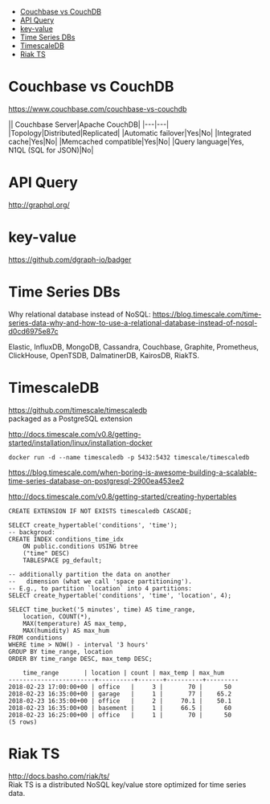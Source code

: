 <!-- TOC -->

- [Couchbase vs CouchDB](#couchbase-vs-couchdb)
- [API Query](#api-query)
- [key-value](#key-value)
- [Time Series DBs](#time-series-dbs)
- [TimescaleDB](#timescaledb)
- [Riak TS](#riak-ts)

<!-- /TOC -->

# Couchbase vs CouchDB
https://www.couchbase.com/couchbase-vs-couchdb

|| Couchbase Server|Apache CouchDB|
|---|---|
|Topology|Distributed|Replicated|
|Automatic failover|Yes|No|
|Integrated cache|Yes|No|
|Memcached compatible|Yes|No|
|Query language|Yes, N1QL (SQL for JSON)|No|

# API Query
http://graphql.org/

# key-value
https://github.com/dgraph-io/badger

# Time Series DBs
Why relational database instead of NoSQL: 
https://blog.timescale.com/time-series-data-why-and-how-to-use-a-relational-database-instead-of-nosql-d0cd6975e87c

Elastic, InfluxDB, MongoDB, Cassandra, Couchbase, Graphite, Prometheus, ClickHouse, OpenTSDB, DalmatinerDB, KairosDB, RiakTS.

# TimescaleDB
https://github.com/timescale/timescaledb  
packaged as a PostgreSQL extension

http://docs.timescale.com/v0.8/getting-started/installation/linux/installation-docker

    docker run -d --name timescaledb -p 5432:5432 timescale/timescaledb

https://blog.timescale.com/when-boring-is-awesome-building-a-scalable-time-series-database-on-postgresql-2900ea453ee2

http://docs.timescale.com/v0.8/getting-started/creating-hypertables

    CREATE EXTENSION IF NOT EXISTS timescaledb CASCADE;

    SELECT create_hypertable('conditions', 'time');
    -- backgroud:
    CREATE INDEX conditions_time_idx
        ON public.conditions USING btree
        ("time" DESC)
        TABLESPACE pg_default;

    -- additionally partition the data on another
    --   dimension (what we call 'space partitioning').
    -- E.g., to partition `location` into 4 partitions:
    SELECT create_hypertable('conditions', 'time', 'location', 4);

    SELECT time_bucket('5 minutes', time) AS time_range,
        location, COUNT(*),
        MAX(temperature) AS max_temp,
        MAX(humidity) AS max_hum
    FROM conditions
    WHERE time > NOW() - interval '3 hours'
    GROUP BY time_range, location
    ORDER BY time_range DESC, max_temp DESC;

        time_range       | location | count | max_temp | max_hum 
    ------------------------+----------+-------+----------+---------
    2018-02-23 17:00:00+00 | office   |     3 |       70 |      50
    2018-02-23 16:35:00+00 | garage   |     1 |       77 |    65.2
    2018-02-23 16:35:00+00 | office   |     2 |     70.1 |    50.1
    2018-02-23 16:35:00+00 | basement |     1 |     66.5 |      60
    2018-02-23 16:25:00+00 | office   |     1 |       70 |      50
    (5 rows)

# Riak TS
http://docs.basho.com/riak/ts/  
Riak TS is a distributed NoSQL key/value store optimized for time series data. 